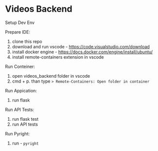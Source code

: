 # Videos Backend

Setup Dev Env

Prepare IDE:
1) clone this repo
2) download and run vscode - https://code.visualstudio.com/download
3) install docker engine - https://docs.docker.com/engine/install/ubuntu/
4) install remote-containers extension in vscode

Run Conteiner:
1) open videos_backend folder in vscode
2) cmd + p. than type `> Remote-Containers: Open folder in container`

Run Appication:
1) run flask

Run API Tests:
1) run flask test
2) run API tests

Run Pyright:
1) run - `pyright`
